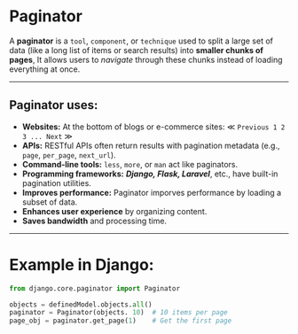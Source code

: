 # Paginator
A **paginator** is a `tool`, `component`, or `technique` used to split a large set of data (like a long list of items or search results) into **smaller chunks of pages**, It allows users to *navigate* through these chunks instead of loading everything at once.

---
## Paginator uses:
 * **Websites:** At the bottom of blogs or e-commerce sites:  $\ll$ `Previous 1 2 3 ... Next` $\gg$
 * **APIs:** RESTful APIs often return results with pagination metadata (e.g., `page`, `per_page`, `next_url`).
 * **Command-line tools:** `less`, `more`, or `man` act like paginators.
 * **Programming frameworks:** ***Django, Flask, Laravel***, etc., have built-in pagination utilities.
 * **Improves performance:** Paginator imporves performance by loading a subset of data.
 * **Enhances user experience** by organizing content.
 * **Saves bandwidth** and processing time.
---
# Example in Django:
```python
from django.core.paginator import Paginator

objects = definedModel.objects.all()
paginator = Paginator(objects. 10)  # 10 items per page
page_obj = paginator.get_page(1)    # Get the first page
